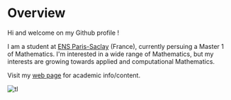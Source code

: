 # Overview
Hi and welcome on my Github profile !

I am a student at [ENS Paris-Saclay](https://ens-paris-saclay.fr/) (France), currently persuing a Master 1 of Mathematics. I'm interested in a wide range of Mathematics, but my interests are growing towards applied and computational Mathematics. 

Visit my [web page](https://perso.eleves.ens-rennes.fr/people/amar.ahmane) for academic info/content.

![tl](https://github-readme-stats.vercel.app/api/top-langs/?username=pommebleue&layout=donut-vertical)
